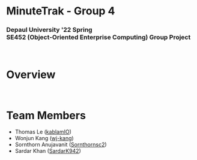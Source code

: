 # **MinuteTrak - Group 4**

### Depaul University '22 Spring</br>SE452 (Object-Oriented Enterprise Computing) Group Project

</br>

# **Overview**

</br>

# **Team Members**

- Thomas Le ([kablamIO](https://github.com/kablamIO))
- Wonjun Kang ([wj-kang](https://github.com/wj-kang))
- Sornthorn Anujavanit ([Sornthornsc2](https://github.com/Sornthornsc2))
- Sardar Khan ([SardarK942](https://github.com/SardarK942))
